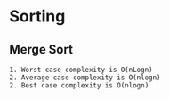# Sorting
## Merge Sort
	1. Worst case complexity is O(nLogn)
	2. Average case complexity is O(nlogn)
	2. Best case complexity is O(nlogn)
